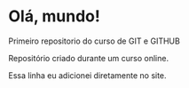 # Olá, mundo!
 Primeiro repositorio do curso de GIT e GITHUB

 Repositório criado durante um curso online.
 
 Essa linha eu adicionei diretamente no site.
